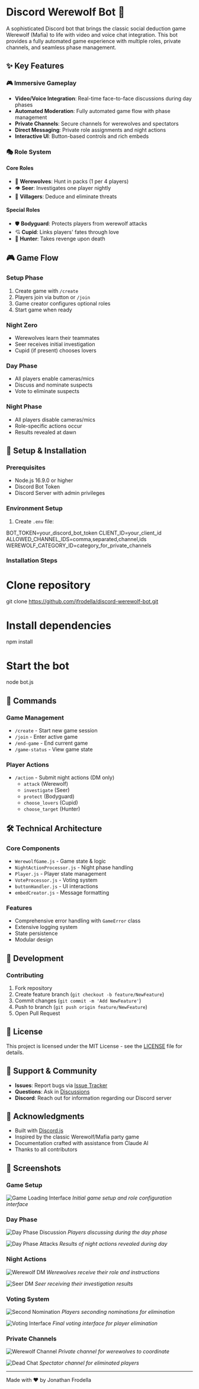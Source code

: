 # Discord Werewolf Bot 🐺

A sophisticated Discord bot that brings the classic social deduction game Werewolf (Mafia) to life with video and voice chat integration. This bot provides a fully automated game experience with multiple roles, private channels, and seamless phase management.

## ✨ Key Features

### 🎮 Immersive Gameplay
- **Video/Voice Integration**: Real-time face-to-face discussions during day phases
- **Automated Moderation**: Fully automated game flow with phase management
- **Private Channels**: Secure channels for werewolves and spectators
- **Direct Messaging**: Private role assignments and night actions
- **Interactive UI**: Button-based controls and rich embeds

### 🎭 Role System

#### Core Roles
- 🐺 **Werewolves**: Hunt in packs (1 per 4 players)
- 👁️ **Seer**: Investigates one player nightly
- 👥 **Villagers**: Deduce and eliminate threats

#### Special Roles
- 🛡️ **Bodyguard**: Protects players from werewolf attacks
- 💘 **Cupid**: Links players' fates through love
- 🏹 **Hunter**: Takes revenge upon death

## 🎮 Game Flow

### Setup Phase
1. Create game with `/create`
2. Players join via button or `/join`
3. Game creator configures optional roles
4. Start game when ready

### Night Zero
- Werewolves learn their teammates
- Seer receives initial investigation
- Cupid (if present) chooses lovers

### Day Phase
- All players enable cameras/mics
- Discuss and nominate suspects
- Vote to eliminate suspects

### Night Phase
- All players disable cameras/mics
- Role-specific actions occur
- Results revealed at dawn

## 🚀 Setup & Installation

### Prerequisites
- Node.js 16.9.0 or higher
- Discord Bot Token
- Discord Server with admin privileges

### Environment Setup
1. Create `.env` file:

BOT_TOKEN=your_discord_bot_token
CLIENT_ID=your_client_id
ALLOWED_CHANNEL_IDS=comma,separated,channel,ids
WEREWOLF_CATEGORY_ID=category_for_private_channels

### Installation Steps

# Clone repository
git clone https://github.com/jfrodella/discord-werewolf-bot.git

# Install dependencies
npm install

# Start the bot
node bot.js

## 🎯 Commands

### Game Management
- `/create` - Start new game session
- `/join` - Enter active game
- `/end-game` - End current game
- `/game-status` - View game state

### Player Actions
- `/action` - Submit night actions (DM only)
  - `attack` (Werewolf)
  - `investigate` (Seer)
  - `protect` (Bodyguard)
  - `choose_lovers` (Cupid)
  - `choose_target` (Hunter)

## 🛠 Technical Architecture

### Core Components
- `WerewolfGame.js` - Game state & logic
- `NightActionProcessor.js` - Night phase handling
- `Player.js` - Player state management
- `VoteProcessor.js` - Voting system
- `buttonHandler.js` - UI interactions
- `embedCreator.js` - Message formatting

### Features
- Comprehensive error handling with `GameError` class
- Extensive logging system
- State persistence
- Modular design

## 🧪 Development

### Contributing
1. Fork repository
2. Create feature branch (`git checkout -b feature/NewFeature`)
3. Commit changes (`git commit -m 'Add NewFeature'`)
4. Push to branch (`git push origin feature/NewFeature`)
5. Open Pull Request

## 📜 License

This project is licensed under the MIT License - see the [LICENSE](LICENSE) file for details.

## 🤝 Support & Community

- **Issues**: Report bugs via [Issue Tracker](https://github.com/jfrodella/discord-werewolf-bot/issues)
- **Questions**: Ask in [Discussions](https://github.com/jfrodella/discord-werewolf-bot/discussions)
- **Discord**: Reach out for information regarding our Discord server

## 🌟 Acknowledgments

- Built with [Discord.js](https://discord.js.org/)
- Inspired by the classic Werewolf/Mafia party game
- Documentation crafted with assistance from Claude AI
- Thanks to all contributors

## 📸 Screenshots

### Game Setup
![Game Loading Interface](assets/images/loading_GUI.png)
*Initial game setup and role configuration interface*

### Day Phase
![Day Phase Discussion](assets/images/day_phase.png)
*Players discussing during the day phase*

![Day Phase Attacks](assets/images/day_attacks.png)
*Results of night actions revealed during day*

### Night Actions
![Werewolf DM](assets/images/werewolf_DM.png)
*Werewolves receive their role and instructions*

![Seer DM](assets/images/seer_DM.png)
*Seer receiving their investigation results*

### Voting System
![Second Nomination](assets/images/second_nomination.png)
*Players seconding nominations for elimination*

![Voting Interface](assets/images/voting.png)
*Final voting interface for player elimination*

### Private Channels
![Werewolf Channel](assets/images/private_werewolf_channel.png)
*Private channel for werewolves to coordinate*

![Dead Chat](assets/images/dead_chat.png)
*Spectator channel for eliminated players*

---
Made with ❤️ by Jonathan Frodella
